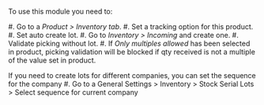 To use this module you need to:

#. Go to a _Product > Inventory tab_. #. Set a tracking option for this product. #. Set
auto create lot. #. Go to _Inventory > Incoming_ and create one. #. Validate picking
without lot. #. If _Only multiples allowed_ has been selected in product, picking
validation will be blocked if qty received is not a multiple of the value set in
product.

If you need to create lots for different companies, you can set the sequence for the
company #. Go to a General Settings > Inventory > Stock Serial Lots > Select sequence
for current company
